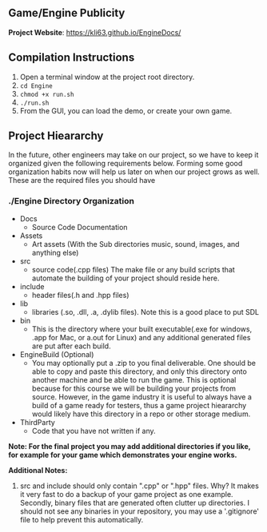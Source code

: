 ## Game/Engine Publicity

**Project Website**: https://kli63.github.io/EngineDocs/

## Compilation Instructions

1. Open a terminal window at the project root directory.
2. `cd Engine`
3. `chmod +x run.sh`
4. `./run.sh`
5. From the GUI, you can load the demo, or create your own game.

## Project Hieararchy

In the future, other engineers may take on our project, so we have to keep it organized given the following requirements below. Forming some good organization habits now will help us later on when our project grows as well. These are the required files you should have

### ./Engine Directory Organization

- Docs
  - Source Code Documentation
- Assets
  - Art assets (With the Sub directories music, sound, images, and anything else)
- src
  - source code(.cpp files) The make file or any build scripts that automate the building of your project should reside here.
- include
  - header files(.h and .hpp files)
- lib
  - libraries (.so, .dll, .a, .dylib files). Note this is a good place to put SDL
- bin
  - This is the directory where your built executable(.exe for windows, .app for Mac, or a.out for Linux) and any additional generated files are put after each build.
- EngineBuild (Optional)
  - You may optionally put a .zip to you final deliverable. One should be able to copy and paste this directory, and only this directory onto another machine and be able to run the game. This is optional because for this course we will be building your projects from source. However, in the game industry it is useful to always have a build of a game ready for testers, thus a game project hieararchy would likely have this directory in a repo or other storage medium.
- ThirdParty
  - Code that you have not written if any.

**Note: For the final project you may add additional directories if you like, for example for your game which demonstrates your engine works.**

**Additional Notes:**

1. src and include should only contain ".cpp" or ".hpp" files. Why? It makes it very fast to do a backup of your game project as one example. Secondly, binary files that are generated often clutter up directories. I should not see any binaries in your repository, you may use a '.gitignore' file to help prevent this automatically.
